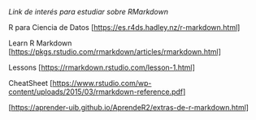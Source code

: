 *Link de interés para estudiar sobre RMarkdown*

R para Ciencia de Datos [https://es.r4ds.hadley.nz/r-markdown.html]

Learn R Markdown [https://pkgs.rstudio.com/rmarkdown/articles/rmarkdown.html]

Lessons [https://rmarkdown.rstudio.com/lesson-1.html]

CheatSheet [https://www.rstudio.com/wp-content/uploads/2015/03/rmarkdown-reference.pdf]

[https://aprender-uib.github.io/AprendeR2/extras-de-r-markdown.html]
